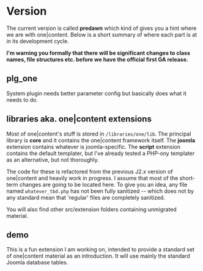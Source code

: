 # Version

The current version is called **predawn** which kind of gives you a hint where we are with one|content. Below is a short summary of where each part is at in its development cycle.

**I'm warning you formally that there will be significant changes to class names, file structures etc. before we have the official first GA release.** 

## plg_one

System plugin needs better parameter config but basically does what it needs to do. 

## libraries aka. one|content extensions

Most of one|content's stuff is stored in `/libraries/one/lib`. The principal library is **core** and it contains the one|content framework itself. The **joomla** extension contains whatever is joomla-specific. The **script** extension contains the default templater, but I've already tested a PHP-ony templater as an alternative, but not thoroughly.  

The code for these is refactored from the previous J2.x version of one|content and heavily work in progress. I assume that most of the short-term changes are going to be located here. To give you an idea, any file named `whatever_tbd.php` has not been fully sanitized -- which does not by any standard mean that 'regular' files are completely sanitized.
  
You will also find other src/extension folders containing unmigrated material.

## demo

This is a fun extension I am working on, intended to provide a standard set of one|content material as an introduction. It will use mainly the standard Joomla database tables.  